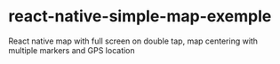 # react-native-simple-map-exemple
React native map with full screen on double tap, map centering with multiple markers and GPS location
